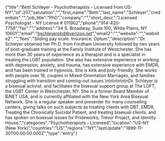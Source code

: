 {"title":"Betti Schleyer - Psychotherapists - Licensed from US-NY","id":207,"salutation":"","first_name":"Betti","last_name":"Schleyer","credentials":"","job_title":"PhD","company":"","short_desc":"Licensed Psychologist - NY License # 011902","phone":"914-420-7758","fax":"","address":"34 S. Broadway, Suite 100, White Plains, NY 10601","email":"bschleyerphd@verizon.net","email2":"","website":"","website2":"","fees":"Sliding pay scale. Insurance: Optum","description":"Dr. Schleyer obtained her Ph.D. from Fordham University followed by two years of post-graduate training at the Family Institute of Westchester. She has more than 30 years of experience as a therapist and is a specialist in treating the LGBT population. She also has extensive experience in working with depression, anxiety, and trauma, has extensive experience with EMDR, and has been trained in hypnosis. She is kink and poly-friendly. She works with people over 18, couples in Mixed-Orientation Marriages, and families struggling with transition and coming-out issues.\n\n\n\n\n\nDr. Schleyer is a bisexual activist, and facilitates the bisexual support group at The LOFT, the LGBT Center in Westchester, NY. She is a former Board Member of BiNET USA, and is currently affiliated with the New York Area Bisexual Network. She is a regular speaker and presenter for many counseling centers, giving talks on such subjects as treating clients with DBT, EMDR, Treating the Chronically Suicidal Patient, and treating bisexual clients, and has spoken on bisexual issues for Prideworks, Trevor Project, and Identity House.","categories":"Psychotherapists - Licensed","location":"US-NY (New York)","countries":"US","regions":"NY","lastUpdate":"1899-11-30T00:00:00.000Z","type":"entry"}
